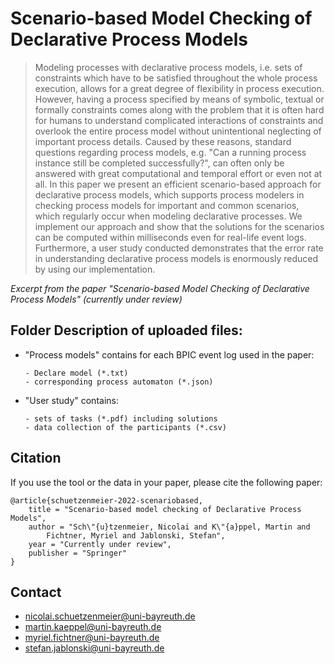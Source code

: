 # Scenario-based Model Checking of Declarative Process Models
> Modeling processes with declarative process models, i.e. sets of constraints which have to be satisfied throughout the whole 
process execution, allows for a great degree of flexibility in process execution. However, having a process specified by means 
of symbolic, textual or formally constraints comes along with the problem that it is often hard for humans to understand complicated 
interactions of constraints and overlook the entire process model without unintentional neglecting of important process details. 
Caused by these reasons, standard questions regarding process models, e.g. "Can a running process instance still be completed successfully?",
can often only be answered with great computational and temporal effort or even not at all. In this paper we present an efficient 
scenario-based approach for declarative process models, which supports process modelers in checking process models for important and common 
scenarios, which regularly occur when modeling declarative processes. We implement our approach and show that the solutions for the scenarios
can be computed within milliseconds even for real-life event logs. Furthermore, a user study conducted demonstrates that the error rate in 
understanding declarative process models is enormously reduced by using our implementation. 

*Excerpt from the paper "Scenario-based Model Checking of Declarative Process Models" (currently under review)*

## Folder Description of uploaded files:
- "Process models" contains for each BPIC event log used in the paper:
    ```
    - Declare model (*.txt) 
    - corresponding process automaton (*.json) 
    ```
 - "User study" contains:
    ```
    - sets of tasks (*.pdf) including solutions
    - data collection of the participants (*.csv) 
    ```

## Citation
If you use the tool or the data in your paper, please cite the following paper:
```
@article{schuetzenmeier-2022-scenariobased,
    title = "Scenario-based model checking of Declarative Process Models",
    author = "Sch\"{u}tzenmeier, Nicolai and K\"{a}ppel, Martin and 
        Fichtner, Myriel and Jablonski, Stefan",
    year = "Currently under review",
    publisher = "Springer"
}
```

## Contact
- [nicolai.schuetzenmeier@uni-bayreuth.de](mailto:nicolai.schuetzenmeier@uni-bayreuth.de)
- [martin.kaeppel@uni-bayreuth.de](mailto:martin.kaeppel@uni-bayreuth.de)
- [myriel.fichtner@uni-bayreuth.de](mailto:myriel.fichtner@uni-bayreuth.de)
- [stefan.jablonski@uni-bayreuth.de](mailto:stefan.jablonski@uni-bayreuth.de)
